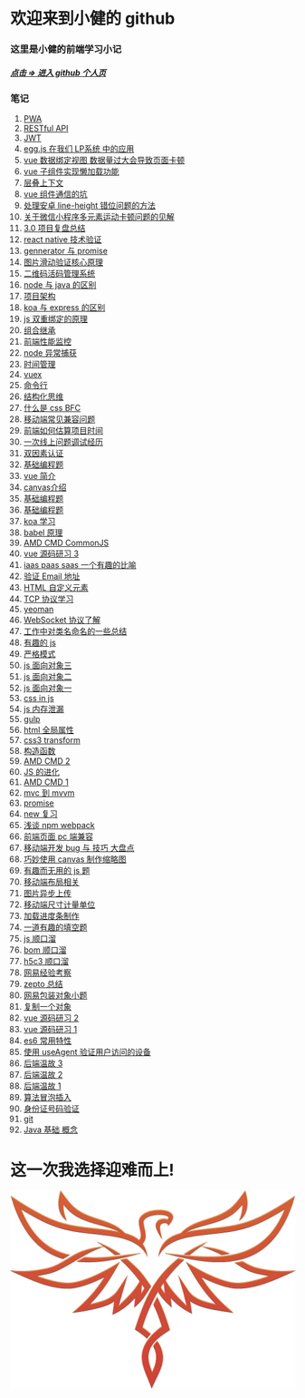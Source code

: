 <!--
 * @Description:
 * @Author: 靳小健
 * @Email: jinxiaojian@youxin.com
 * @LastEditors: 靳肖健
 * @Date: 2016-01-31 14:39:32
 * @LastEditTime: 2019-06-26 16:09:30
 -->

# 欢迎来到小健的 github

### 这里是小健的前端学习小记

##### [点击 => 进入 github 个人页](https://github.com/jxj322991)

### 笔记

1.  [PWA](2019/06/26.html)
1.  [RESTful API](2019/06/22.html)
1.  [JWT](2019/06/21.html)
1.  [egg.js 在我们 LP系统 中的应用](2019/06/12.html)
1.  [vue 数据绑定视图 数据量过大会导致页面卡顿](2019/04/11.html)
1.  [vue 子组件实现懒加载功能](2019/04/10.html)
1.  [层叠上下文](2019/03/12.html)
1.  [vue 组件通信的坑](2018/10/z15.md)
1.  [处理安卓 line-height 错位问题的方法](2018/08/z9.md)
1.  [关于微信小程序多元素运动卡顿问题的见解](2018/08/z8.md)
1.  [3.0 项目复盘总结](2018/07/z7.md)
1.  [react native 技术验证](https://github.com/jxj322991/react_native_study2)
1.  [gennerator 与 promise](2018/03/02.md)
1.  [图片滑动验证核心原理](https://github.com/jxj322991/verify_user)
1.  [二维码活码管理系统](https://github.com/jxj322991/2code)
1.  [node 与 java 的区别](2018/01/25.md)
1.  [项目架构](2018/01/23.md)
1.  [koa 与 express 的区别](2018/01/22.md)
1.  [js 双重绑定的原理](2018/01/21.md)
1.  [组合继承](2018/01/19.md)
1.  [前端性能监控](2018/01/16.md)
1.  [node 异常捕获](2018/01/01.md)
1.  [时间管理](2018/12/z19.md)
1.  [vuex](2018/12/z20.md)
1.  [命令行](2018/12/z21.md)
1.  [结构化思维](2018/12/z18.md)
1.  [什么是 css BFC](2017/12/06.md)
1.  [移动端常见兼容问题](2017/12/04.md)
1.  [前端如何估算项目时间](2017/11/21.md)
1.  [一次线上问题调试经历](2017/11/20.md)
1.  [双因素认证](2017/11/07.md)
1.  [基础编程题](2017/09/0924.md)
1.  [vue 简介](2019/06/13.html)
1.  [canvas介绍](2019/06/14.html)
1.  [基础编程题](2017/09/0922.md)
1.  [基础编程题](2017/09/0909.md)
1.  [koa 学习](2017/08/0821.md)
1.  [babel 原理](2017/08/0810.md)
1.  [AMD CMD CommonJS](2017/08/0809.md)
1.  [vue 源码研习 3](2017/08/vue03)
1.  [iaas paas saas 一个有趣的比喻](2017/07/0725.md)
1.  [验证 Email 地址](2017/06/0625.md)
1.  [HTML 自定义元素](2017/06/0622.md)
1.  [TCP 协议学习](2017/06/0614.md)
1.  [yeoman](2017/06/0601.md)
1.  [WebSocket 协议了解](2017/05/0526.md)
1.  [工作中对类名命名的一些总结](2017/05/0523.md)
1.  [有趣的 js](2017/04/0429.md)
1.  [严格模式](2017/04/0430.md)
1.  [ js 面向对象三 ](2017/04/0428.md)
1.  [ js 面向对象二 ](2017/04/0427.md)
1.  [ js 面向对象一 ](2017/04/0426.md)
1.  [ css in js ](2017/04/0424.md)
1.  [ js 内存泄漏 ](2017/04/0423.md)
1.  [ gulp ](2017/04/0422.md)
1.  [html 全局属性](2017/04/0420.md)
1.  [css3 transform](2017/04/0419.md)
1.  [构造函数](2017/04/0418.md)
1.  [AMD CMD 2](2017/04/0414.md)
1.  [JS 的进化](2017/04/0413.md)
1.  [AMD CMD 1](2017/04/0412.md)
1.  [mvc 到 mvvm](2017/04/0410.md)
1.  [promise](2017/04/0404.md)
1.  [new 复习](2017/04/0403.md)
1.  [浅谈 npm webpack](2017/04/0402.md)
1.  [前端页面 pc 端兼容](2017/04/0401.md)
1.  [移动端开发 bug 与 技巧 大盘点](2017/03/29.md)
1.  [巧妙使用 canvas 制作缩略图](2017/03/27.md)
1.  [有趣而无用的 js 题](2017/03/26.md)
1.  [移动端布局相关](2017/03/21.md)
1.  [图片异步上传](2017/03/20.md)
1.  [移动端尺寸计量单位](2017/03/19.md)
1.  [加载进度条制作](2017/03/18.md)
1.  [一道有趣的填空题](2017/03/17.md)
1.  [js 顺口溜](2017/03/16.md)
1.  [bom 顺口溜](2017/03/15.md)
1.  [h5c3 顺口溜](2017/03/14.md)
1.  [网易经验考察](2017/03/zj0307.md)
1.  [zepto 总结](2017/03/zj0306.md)
1.  [网易包装对象小题](2017/03/zj0305.md)
1.  [复制一个对象](2017/03/zj0303.md)
1.  [vue 源码研习 2](2017/02/vue02)
1.  [vue 源码研习 1](2017/02/vue01)
1.  [es6 常用特性](2017/02/es6.md)
1.  [使用 useAgent 验证用户访问的设备](2017/02/zk0225.md)
1.  [后端温故 3](2017/02/zk0203.md)
1.  [后端温故 2](2017/02/zk0202.md)
1.  [后端温故 1](2017/02/zk0201.md)
1.  [算法冒泡插入](2017/01/zl0102.md)
1.  [身份证号码验证](2017/01/zl0104.md)
1.  [ git ](2018/04/09.md)
1.  [ Java 基础 概念 ](2019/04/01.html)

# 这一次我选择迎难而上!

<!-- 1. [好友助力活动:经验](2018/06/z5.md) -->

<!-- 1. [vue 常见的技术栈](2017/08/0822.md) -->

<!-- 1. [ rem 计算的相关经验 ](2018/04/18.md) -->

<!-- [知识汇总](https://jxj322991.github.io/siwei/) -->

![凤凰](./fenhuan.jpg)
